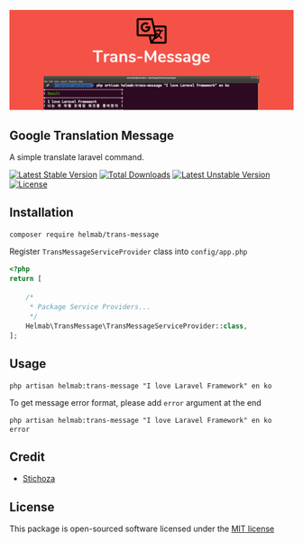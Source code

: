 ![Trans-Message](./assets/img/header.png)

Google Translation Message
--------------------------
A simple translate laravel command.

[![Latest Stable Version](https://poser.pugx.org/helmab/trans-message/v)](//packagist.org/packages/helmab/trans-message) [![Total Downloads](https://poser.pugx.org/helmab/trans-message/downloads)](//packagist.org/packages/helmab/trans-message) [![Latest Unstable Version](https://poser.pugx.org/helmab/trans-message/v/unstable)](//packagist.org/packages/helmab/trans-message) [![License](https://poser.pugx.org/helmab/trans-message/license)](//packagist.org/packages/helmab/trans-message)

## Installation

```
composer require helmab/trans-message
```

Register `TransMessageServiceProvider` class into `config/app.php`

```php
<?php
return [
     
    /*
     * Package Service Providers...
     */
    Helmab\TransMessage\TransMessageServiceProvider::class,
];
```

## Usage

```
php artisan helmab:trans-message "I love Laravel Framework" en ko
```

To get message error format, please add ```error``` argument at the end

```
php artisan helmab:trans-message "I love Laravel Framework" en ko error
```

## Credit

- [Stichoza](https://github.com/Stichoza/google-translate-php)

## License

This package is open-sourced software licensed under the [MIT license](https://opensource.org/licenses/MIT)
